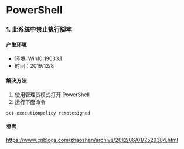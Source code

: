 # PowerShell

### 1. 此系统中禁止执行脚本

#### 产生环境

- 环境: Win10 19033.1
- 时间：2019/12/8

#### 解决方法

1. 使用管理员模式打开 PowerShell
2. 运行下面命令

```
set-executionpolicy remotesigned
```

#### 参考

<https://www.cnblogs.com/zhaozhan/archive/2012/06/01/2529384.html>

